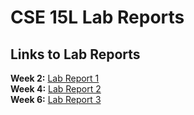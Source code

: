 # CSE 15L Lab Reports
## Links to Lab Reports

**Week 2:** [Lab Report 1](lab-report-1-week-2.html) \
**Week 4:** [Lab Report 2](lab-report-2-week-4.html) \
**Week 6:** [Lab Report 3](lab-report-3-week-6.html)
